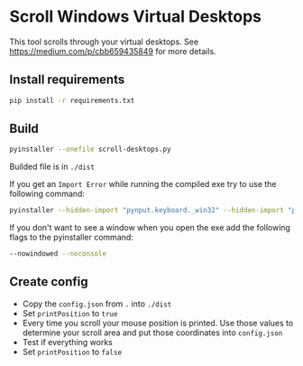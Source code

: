 # Scroll Windows Virtual Desktops

This tool scrolls through your virtual desktops. See https://medium.com/p/cbb659435849 for more details.

## Install requirements

```sh
pip install -r requirements.txt
```

## Build

```sh
pyinstaller --onefile scroll-desktops.py
```

Builded file is in `./dist`

If you get an `Import Error` while running the compiled exe try to use the following command:

```sh
pyinstaller --hidden-import "pynput.keyboard._win32" --hidden-import "pynput.mouse._win32" --onefile scroll-desktops.py
```

If you don't want to see a window when you open the exe add the following flags to the pyinstaller command:

```sh
--nowindowed --noconsole
```

## Create config

- Copy the `config.json` from `.` into `./dist`
- Set `printPosition` to `true`
- Every time you scroll your mouse position is printed. Use those values to determine your scroll area and put those coordinates into `config.json`
- Test if everything works
- Set `printPosition` to `false`

```

```
